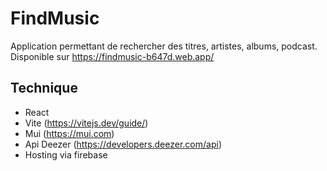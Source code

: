 # FindMusic

Application permettant de rechercher des titres, artistes, albums, podcast.
Disponible sur https://findmusic-b647d.web.app/

## Technique

- React
- Vite (https://vitejs.dev/guide/)
- Mui (https://mui.com)
- Api Deezer (https://developers.deezer.com/api)
- Hosting via firebase

